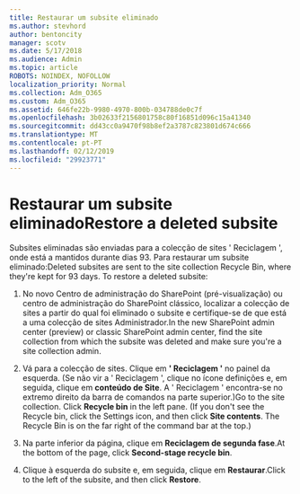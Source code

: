 ```yaml
---
title: Restaurar um subsite eliminado
ms.author: stevhord
author: bentoncity
manager: scotv
ms.date: 5/17/2018
ms.audience: Admin
ms.topic: article
ROBOTS: NOINDEX, NOFOLLOW
localization_priority: Normal
ms.collection: Adm_O365
ms.custom: Adm_O365
ms.assetid: 646fe22b-9980-4970-800b-034788de0c7f
ms.openlocfilehash: 3b02633f2156801758c80f16851d096c15a41340
ms.sourcegitcommit: dd43cc0a9470f98b8ef2a3787c823801d674c666
ms.translationtype: MT
ms.contentlocale: pt-PT
ms.lasthandoff: 02/12/2019
ms.locfileid: "29923771"
---
```

# <a name="restore-a-deleted-subsite"></a><span data-ttu-id="6c4ed-102">Restaurar um subsite eliminado</span><span class="sxs-lookup"><span data-stu-id="6c4ed-102">Restore a deleted subsite</span></span>

<span data-ttu-id="6c4ed-p101">Subsites eliminadas são enviadas para a colecção de sites ' Reciclagem ', onde está a mantidos durante dias 93. Para restaurar um subsite eliminado:</span><span class="sxs-lookup"><span data-stu-id="6c4ed-p101">Deleted subsites are sent to the site collection Recycle Bin, where they're kept for 93 days. To restore a deleted subsite:</span></span>
  
1. <span data-ttu-id="6c4ed-105">No novo Centro de administração do SharePoint (pré-visualização) ou centro de administração do SharePoint clássico, localizar a colecção de sites a partir do qual foi eliminado o subsite e certifique-se de que está a uma colecção de sites Administrador.</span><span class="sxs-lookup"><span data-stu-id="6c4ed-105">In the new SharePoint admin center (preview) or classic SharePoint admin center, find the site collection from which the subsite was deleted and make sure you're a site collection admin.</span></span> 
    
2. <span data-ttu-id="6c4ed-p102">Vá para a colecção de sites. Clique em **' Reciclagem '** no painel da esquerda. (Se não vir a ' Reciclagem ', clique no ícone definições e, em seguida, clique em **conteúdo de Site**. A ' Reciclagem ' encontra-se no extremo direito da barra de comandos na parte superior.)</span><span class="sxs-lookup"><span data-stu-id="6c4ed-p102">Go to the site collection. Click **Recycle bin** in the left pane. (If you don't see the Recycle bin, click the Settings icon, and then click **Site contents**. The Recycle Bin is on the far right of the command bar at the top.)</span></span>
    
3. <span data-ttu-id="6c4ed-110">Na parte inferior da página, clique em **Reciclagem de segunda fase**.</span><span class="sxs-lookup"><span data-stu-id="6c4ed-110">At the bottom of the page, click **Second-stage recycle bin**.</span></span>
    
4. <span data-ttu-id="6c4ed-111">Clique à esquerda do subsite e, em seguida, clique em **Restaurar**.</span><span class="sxs-lookup"><span data-stu-id="6c4ed-111">Click to the left of the subsite, and then click **Restore**.</span></span>
    

